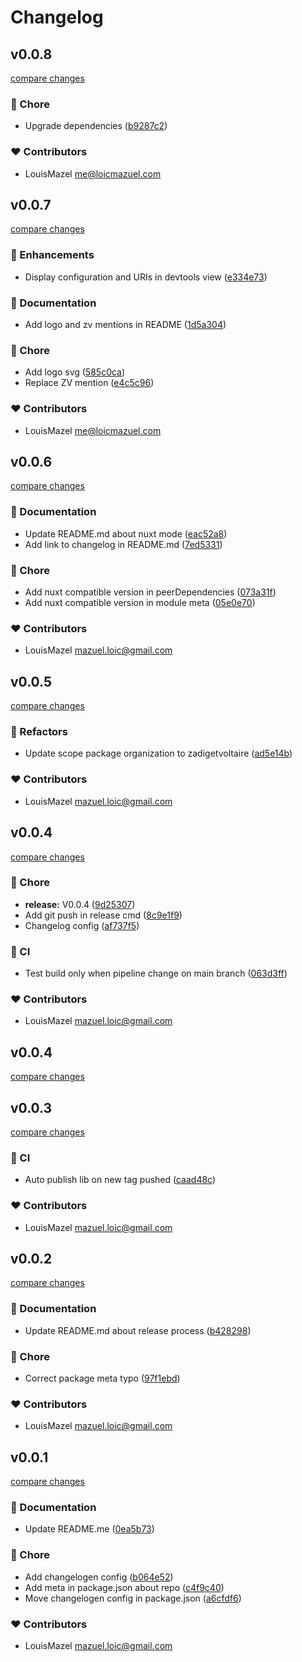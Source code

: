 # Changelog


## v0.0.8

[compare changes](https://github.com/zadigetvoltaire/nuxt-well-known/compare/v0.0.7...v0.0.8)


### 🏡 Chore

  - Upgrade dependencies ([b9287c2](https://github.com/zadigetvoltaire/nuxt-well-known/commit/b9287c2))

### ❤️  Contributors

- LouisMazel <me@loicmazuel.com>

## v0.0.7

[compare changes](https://github.com/zadigetvoltaire/nuxt-well-known/compare/v0.0.6...v0.0.7)


### 🚀 Enhancements

  - Display configuration and URIs in devtools view ([e334e73](https://github.com/zadigetvoltaire/nuxt-well-known/commit/e334e73))

### 📖 Documentation

  - Add logo and zv mentions in README ([1d5a304](https://github.com/zadigetvoltaire/nuxt-well-known/commit/1d5a304))

### 🏡 Chore

  - Add logo svg ([585c0ca](https://github.com/zadigetvoltaire/nuxt-well-known/commit/585c0ca))
  - Replace ZV mention ([e4c5c96](https://github.com/zadigetvoltaire/nuxt-well-known/commit/e4c5c96))

### ❤️  Contributors

- LouisMazel <me@loicmazuel.com>

## v0.0.6

[compare changes](https://github.com/zadigetvoltaire/nuxt-well-known/compare/v0.0.5...v0.0.6)


### 📖 Documentation

  - Update README.md about nuxt mode ([eac52a8](https://github.com/zadigetvoltaire/nuxt-well-known/commit/eac52a8))
  - Add link to changelog in README.md ([7ed5331](https://github.com/zadigetvoltaire/nuxt-well-known/commit/7ed5331))

### 🏡 Chore

  - Add nuxt compatible version in peerDependencies ([073a31f](https://github.com/zadigetvoltaire/nuxt-well-known/commit/073a31f))
  - Add nuxt compatible version in module meta ([05e0e70](https://github.com/zadigetvoltaire/nuxt-well-known/commit/05e0e70))

### ❤️  Contributors

- LouisMazel <mazuel.loic@gmail.com>

## v0.0.5

[compare changes](https://github.com/zadigetvoltaire/nuxt-well-known/compare/v0.0.4...v0.0.5)


### 💅 Refactors

  - Update scope package organization to zadigetvoltaire ([ad5e14b](https://github.com/zadigetvoltaire/nuxt-well-known/commit/ad5e14b))

### ❤️  Contributors

- LouisMazel <mazuel.loic@gmail.com>

## v0.0.4

[compare changes](https://github.com/zadigetvoltaire/nuxt-well-known/compare/v0.0.3...v0.0.4)


### 🏡 Chore

  - **release:** V0.0.4 ([9d25307](https://github.com/zadigetvoltaire/nuxt-well-known/commit/9d25307))
  - Add git push in release cmd ([8c9e1f9](https://github.com/zadigetvoltaire/nuxt-well-known/commit/8c9e1f9))
  - Changelog config ([af737f5](https://github.com/zadigetvoltaire/nuxt-well-known/commit/af737f5))

### 🤖 CI

  - Test build only when pipeline change on main branch ([063d3ff](https://github.com/zadigetvoltaire/nuxt-well-known/commit/063d3ff))

### ❤️  Contributors

- LouisMazel <mazuel.loic@gmail.com>

## v0.0.4

[compare changes](https://github.com/zadigetvoltaire/nuxt-well-known/compare/v0.0.3...v0.0.4)

## v0.0.3

[compare changes](https://github.com/zadigetvoltaire/nuxt-well-known/compare/v0.0.2...v0.0.3)


### 🤖 CI

  - Auto publish lib on new tag pushed ([caad48c](https://github.com/zadigetvoltaire/nuxt-well-known/commit/caad48c))

### ❤️  Contributors

- LouisMazel <mazuel.loic@gmail.com>

## v0.0.2

[compare changes](https://github.com/zadigetvoltaire/nuxt-well-known/compare/v0.0.1...v0.0.2)


### 📖 Documentation

  - Update README.md about release process ([b428298](https://github.com/zadigetvoltaire/nuxt-well-known/commit/b428298))

### 🏡 Chore

  - Correct package meta typo ([97f1ebd](https://github.com/zadigetvoltaire/nuxt-well-known/commit/97f1ebd))

### ❤️  Contributors

- LouisMazel <mazuel.loic@gmail.com>

## v0.0.1

[compare changes](https://github.com/zadigetvoltaire/nuxt-well-known/compare/v0.0.0...v0.0.1)


### 📖 Documentation

  - Update README.me ([0ea5b73](https://github.com/zadigetvoltaire/nuxt-well-known/commit/0ea5b73))

### 🏡 Chore

  - Add changelogen config ([b064e52](https://github.com/zadigetvoltaire/nuxt-well-known/commit/b064e52))
  - Add meta in package.json about repo ([c4f9c40](https://github.com/zadigetvoltaire/nuxt-well-known/commit/c4f9c40))
  - Move changelogen config in package.json ([a6cfdf6](https://github.com/zadigetvoltaire/nuxt-well-known/commit/a6cfdf6))

### ❤️  Contributors

- LouisMazel <mazuel.loic@gmail.com>

